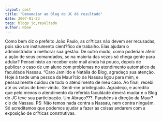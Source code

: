 ```yaml
---
layout: post
title: "Denunciar ao Blog do JC dá resultado"
date: 2007-01-23
tags: blogs jc,resultado
author: None
---
```

Como bem diz o prefeito João Paulo, as cr?ticas não devem ser recusadas, pois são um instrumento cient?fico de trabalho. Elas ajudam o administrador a melhorar sua gestão.
De outro modo, como poderiam aferir a ação de seus comandados, se na maioria das vezes só chega gente para adular?
Pensei nisto ao receber este mail ainda há pouco, depois de publicar o caso de um aluno com problemas no atendimento automático da faculdade Nassau.
“Caro Jamildo e Natália do Blog, agradeço sua atenção. Hoje à tarde uma pessoa da Maur?cio de Nassau ligou para mim, e pessoalmente cuidou de todo o atendimento de meu caso. Ao final, recebi até os votos de bem-vindo.&nbsp; Senti-me privilegiado. Agradeço, e acredito que pelo menos o atendimento da referida faculdade deverá mudar e o Blog do JC teve sua participação. Um Abraço???.
Parabéns à direção da Maur?cio de Nassau.
PS: Não temos nada contra a Nassau, nem contra ninguém. Só acreditamos que podemos ajudar a fazer as coisas andarem com a exposição de cr?ticas construtivas. 